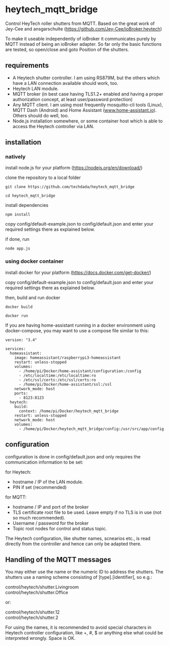 # heytech_mqtt_bridge

Control HeyTech roller shutters from MQTT. Based on the great work of Jey-Cee and ansgarschulte (https://github.com/Jey-Cee/ioBroker.heytech)

To make it useable independently of ioBroker it communicates purely by MQTT instead of being an ioBroker adapter. So far only the basic functions are tested, so open/close and goto Position of the shutters. 

## requirements

* A Heytech shutter controller. I am using RS879M, but the others which have a LAN connection available should work, too. 
* Heytech LAN module.
* MQTT broker (in best case having TLS1.2+ enabled and having a proper authorization concept, at least user/password protection)
* Any MQTT client. I am using most frequently mosquitto-cli tools (Linux), MQTT Dash (Android) and Home Assistant (www.home-assistant.io). Others should do well, too.
* Node.js installation somewhere, or some container host which is able to access the Heytech controller via LAN.

## installation

### natively

install node.js for your platform (https://nodejs.org/en/download/)

clone the repository to a local folder

```git clone https://github.com/techdada/heytech_mqtt_bridge```

```cd heytech_mqtt_bridge```

install dependencies

```npm install```

copy config/default-example.json to config/default.json and enter your required settings there as explained below.

if done, run

```node app.js```


### using docker container

install docker for your platform (https://docs.docker.com/get-docker/)

copy config/default-example.json to config/default.json and enter your required settings there as explained below.

then, build and run docker

```docker build```

```docker run```

If you are having home-assistant running in a docker environment using docker-compose, you may want to use a compose file similar to this:

```
version: "3.4"

services:
  homeassistant:
    image: homeassistant/raspberrypi3-homeassistant
    restart: unless-stopped
    volumes:
      - /home/pi/Docker/home-assistant/configuration:/config
      - /etc/localtime:/etc/localtime:ro
      - /etc/ssl/certs:/etc/ssl/certs:ro
      - /home/pi/Docker/home-assistant/ssl:/ssl
    network_mode: host
    ports:
      - 8123:8123
  heytech:
    build:
      context: /home/pi/Docker/heytech_mqtt_bridge
    restart: unless-stopped
    network_mode: host
    volumes:
      - /home/pi/Docker/heytech_mqtt_bridge/config:/usr/src/app/config
```


## configuration

configuration is done in config/default.json and only requires the communication information to be set:

for Heytech:
* hostname / IP of the LAN module. 
* PIN if set (recommended)

for MQTT:
* hostname / IP and port of the broker
* TLS certificate root file to be used. Leave empty if no TLS is in use (not so much recommended).
* Username / password for the broker
* Topic root nodes for control and status topic.

The Heytech configuration, like shutter names, scnearios etc., is read directly from the controller and hence can only be adapted there.

## Handling of the MQTT messages

You may either use the name or the numeric ID to address the shutters. The shutters use a naming scheme consisting of [type].[identifier], so e.g.:

control/heytech/shutter.Livingroom  
control/heytech/shutter.Office

or:

control/heytech/shutter.12  
control/heytech/shutter.2

For using the names, it is recommended to avoid special characters in Heytech controller configuration, like +, #, $ or anything else what could be interpreted wrongly. Space is OK. 

